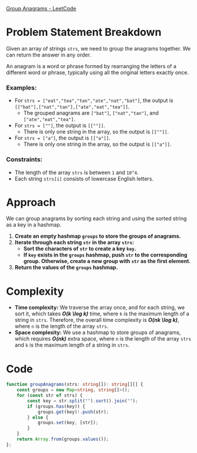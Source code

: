 [Group Anagrams - LeetCode](https://leetcode.com/problems/group-anagrams/description/)

# Problem Statement Breakdown
Given an array of strings `strs`, we need to group the anagrams together. We can return the answer in any order.

An anagram is a word or phrase formed by rearranging the letters of a different word or phrase, typically using all the original letters exactly once.

### Examples:
- For `strs = ["eat","tea","tan","ate","nat","bat"]`, the output is `[["bat"],["nat","tan"],["ate","eat","tea"]]`.
  - The grouped anagrams are `["bat"]`, `["nat","tan"]`, and `["ate","eat","tea"]`.
- For `strs = [""]`, the output is `[[""]]`.
  - There is only one string in the array, so the output is `[[""]]`.
- For `strs = ["a"]`, the output is `[["a"]]`.
  - There is only one string in the array, so the output is `[["a"]]`.

### Constraints:
- The length of the array `strs` is between `1` and `10^4`.
- Each string `strs[i]` consists of lowercase English letters.

# Approach
We can group anagrams by sorting each string and using the sorted string as a key in a hashmap.

1. **Create an empty hashmap `groups` to store the groups of anagrams.**
2. **Iterate through each string `str` in the array `strs`:**
   - **Sort the characters of `str` to create a key `key`.**
   - **If `key` exists in the `groups` hashmap, push `str` to the corresponding group. Otherwise, create a new group with `str` as the first element.**
3. **Return the values of the `groups` hashmap.**

# Complexity
- **Time complexity:** We traverse the array once, and for each string, we sort it, which takes ***O(k \log k)*** time, where `k` is the maximum length of a string in `strs`. Therefore, the overall time complexity is ***O(nk \log k)***, where `n` is the length of the array `strs`.
- **Space complexity:** We use a hashmap to store groups of anagrams, which requires ***O(nk)*** extra space, where `n` is the length of the array `strs` and `k` is the maximum length of a string in `strs`.

# Code

```typescript
function groupAnagrams(strs: string[]): string[][] {
    const groups = new Map<string, string[]>();
    for (const str of strs) {
        const key = str.split("").sort().join("");
        if (groups.has(key)) {
            groups.get(key)!.push(str);
        } else {
            groups.set(key, [str]);
        }
    }
    return Array.from(groups.values());
};
```